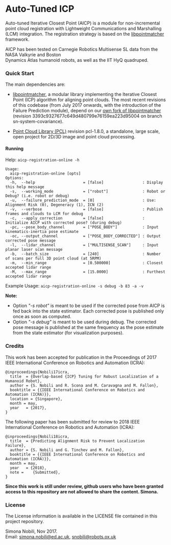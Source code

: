 # Auto-Tuned ICP

Auto-tuned Iterative Closest Point \(AICP\) is a module for non-incremental point cloud registration with Lightweight Communications and Marshalling \(LCM\) integration. The registration strategy is based on the [libpointmatcher](https://github.com/ethz-asl/libpointmatcher) framework.

AICP has been tested on Carnegie Robotics Multisense SL data from the NASA Valkyrie and Boston  
Dynamics Atlas humanoid robots, as well as the IIT HyQ quadruped.

### Quick Start

The main dependencies are:

* [libpointmatcher](https://github.com/ethz-asl/libpointmatcher.git), a modular library implementing the Iterative Closest Point \(ICP\) algorithm for aligning point clouds. The most recent revisions of this codebase \(from July 2017 onwards, with the introduction of the Failure Prediction module\), depend on our [own fork of libpointmatcher](https://github.com/oxfordrobotics/libpointmatcher/commit/3393c9327677c649d480799e76159ea223d95004) \(revision 3393c9327677c649d480799e76159ea223d95004 on branch sn-system-covariance\).

* [Point Cloud Library \(PCL\)](https://github.com/pointcloudlibrary/pcl) revision pcl-1.8.0, a standalone, large scale, open project for 2D/3D image and point cloud processing.

#### Running

Help: `aicp-registration-online -h`

```
Usage:
  aicp-registration-online [opts]
Options:
  -h,  --help                     = [false]                 : Display this help message
  -s,  --working_mode             = ["robot"]               : Robot or Debug? (i.e. robot or debug)
  -u,  --failure_prediction_mode  = [0]                     : Use: Alignment Risk (0), Degeneracy (1), ICN (2)
  -v,  --verbose                  = [false]                 : Publish frames and clouds to LCM for debug
  -c,  --apply_correction         = [false]                 : Initialize AICP with corrected pose? (during debug)
  -pc, --pose_body_channel        = ["POSE_BODY"]           : Input kinematics-inertia pose estimate
  -oc, --output_channel           = ["POSE_BODY_CORRECTED"] : Output corrected pose message
  -l,  --lidar_channel            = ["MULTISENSE_SCAN"]     : Input planar laser scan message
  -b,  --batch_size               = [240]                   : Number of scans per full 3D point cloud (at 5RPM)
  -m,  --min_range                = [0.500000]              : Closest accepted lidar range
  -M,  --max_range                = [15.0000]               : Furthest accepted lidar range
```

Example Usage: `aicp-registration-online -s debug -b 83 -a -v`

**Note:**

* Option _"-s robot"_ is meant to be used if the corrected pose from AICP is fed back into the state estimator. Each corrected pose is published only once as soon as computed.
* Option _"-s debug"_ is meant to be used during debug. The corrected pose message is published at the same frequency as the pose estimate from the state estimator \(for visualization purposes\).

### Credits

This work has been accepted for publication in the Proceedings of 2017 IEEE International Conference on Robotics and Automation \(ICRA\):

```
@inproceedings{Nobili17icra,
  title  = {Overlap-based {ICP} Tuning for Robust Localization of a Humanoid Robot},
  author = {S. Nobili and R. Scona and M. Caravagna and M. Fallon},
  booktitle = {{IEEE International Conference on Robotics and Automation (ICRA)}},
  location = {Singapore},
  month = may,
  year   = {2017},
}
```

The following paper has been submitted for review to 2018 IEEE International Conference on Robotics and Automation \(ICRA\):

```
@inproceedings{Nobili18icra,
  title  = {Predicting Alignment Risk to Prevent Localization Failure},
  author = {S. Nobili and G. Tinchev and M. Fallon},
  booktitle = {{IEEE International Conference on Robotics and Automation (ICRA)}},
  month = may,
  year   = {2018},
  note =    {Submitted},
}
```

**Since this work is still under review, github users who have been granted access to this repository are not allowed to share the content. Simona.**

### License

The License information is available in the LICENSE file contained in this project repository.

Simona Nobili, Nov 2017.  
Email: simona.nobili@ed.ac.uk, snobili@robots.ox.uk

